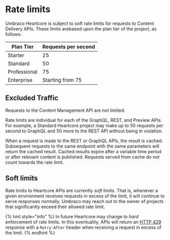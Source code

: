 # Rate limits
Umbraco Heartcore is subject to soft rate limits for requests to Content Delivery APIs. These limits arebased upon the plan tier of the project, as follows:

| Plan Tier      | Requests per second |
| -------------- | ------------------- |
| Starter        | 25                  |
| Standard       | 50                  |
| Professional   | 75                  |
| Enterprise     | Starting from 75    |


## Excluded Traffic
Requests to the Content Management API are not limited.

Rate limits are individual for each of the GraphQL, REST, and Preview APIs. For example, a Standard Heartcore project may make up to 50 requests per second to GraphQL and 50 more to the REST API without being in violation.

When a request is made to the REST or GraphQL APIs, the result is cached. Subsequent requests to the same endpoint with the same parameters will return the cached result. Cached results expire after a variable time period or after relevant content is published. Requests served from cache do not count towards the rate limit.

## Soft limits
Rate limits to Heartcore APIs are currently _soft_ limits. That is, whenever a given environment receives requests in excess of the limit, it will continue to serve responses normally. Umbraco may reach out to the owner of projects that significantly exceed their allowed rate limit.

{% hint style="info" %}
In future Heartcore may change to _hard_ enforcement of rate limits. In this eventuality, APIs will return an [HTTP 429](https://developer.mozilla.org/en-US/docs/Web/HTTP/Status/429) response with a `Retry-After` header when receiving a request in excess of the limit.
{% endhint %}